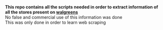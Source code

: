 <b>This repo contains all the scripts needed in order to extract information of all the stores present on <a href='www.walgreens.com'>walgreens</a></b><br>
No false and commercial use of this information was done<br>
This was only done in order to learn web scraping
